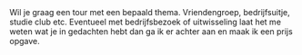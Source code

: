 <div lang="nl">
Wil je graag een tour met een bepaald thema. Vriendengroep, bedrijfsuitje,
studie club etc. Eventueel met bedrijfsbezoek of uitwisseling laat het me weten
wat je in gedachten hebt dan ga ik er achter aan en maak ik een prijs opgave.
</div>
